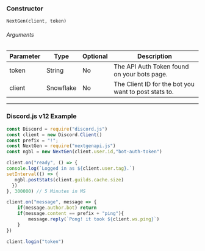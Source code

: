 ### Constructor

```
NextGen(client, token)
```

###### Arguments
Parameter | Type | Optional | Description
|--------------|----------|--------------|--------------|
token | String | No | The API Auth Token found on your bots page.
client | Snowflake | No | The Client ID for the bot you want to post stats to.

---

### Discord.js v12 Example

```js
const Discord = require("discord.js")
const client = new Discord.Client()
const prefix = "!";
const NextGen = require("nextgenapi.js")
const ngbl = new NextGen(client.user.id,"bot-auth-token")

client.on("ready", () => {
console.log(`Logged in as ${client.user.tag}.`)
setInterval(() => {
   ngbl.postStats(client.guilds.cache.size)
  })
}, 300000) // 5 Minutes in MS

client.on("message", message => {
    if(message.author.bot) return
    if(message.content == prefix + "ping"){
        message.reply(`Pong! it took ${client.ws.ping}`)
    }
})

client.login("token")

```
